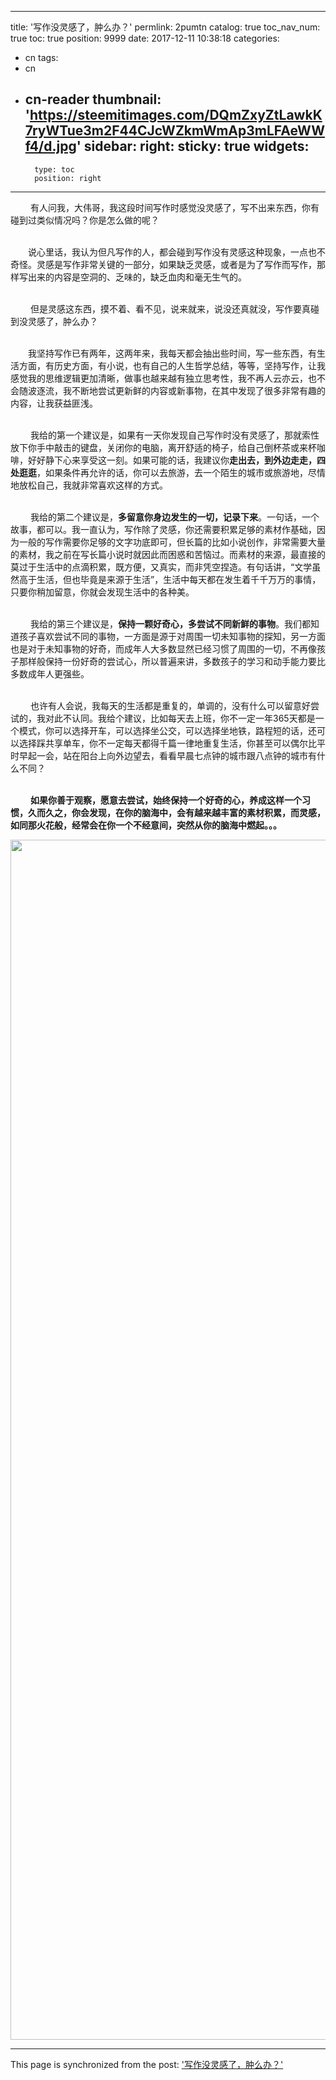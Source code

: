 
---
title: '写作没灵感了，肿么办？'
permlink: 2pumtn
catalog: true
toc_nav_num: true
toc: true
position: 9999
date: 2017-12-11 10:38:18
categories:
- cn
tags:
- cn
- cn-reader
thumbnail: 'https://steemitimages.com/DQmZxyZtLawkK7ryWTue3m2F44CJcWZkmWmAp3mLFAeWWf4/d.jpg'
sidebar:
    right:
        sticky: true
widgets:
    -
        type: toc
        position: right
---


<html>
<p>&nbsp;　　有人问我，大伟哥，我这段时间写作时感觉没灵感了，写不出来东西，你有碰到过类似情况吗？你是怎么做的呢？</p>
<p><br>
 　　说心里话，我认为但凡写作的人，都会碰到写作没有灵感这种现象，一点也不奇怪。灵感是写作非常关键的一部分，如果缺乏灵感，或者是为了写作而写作，那样写出来的内容是空洞的、乏味的，缺乏血肉和毫无生气的。</p>
<p><br>
 &nbsp;　　但是灵感这东西，摸不着、看不见，说来就来，说没还真就没，写作要真碰到没灵感了，肿么办？</p>
<p><br>
 　　我坚持写作已有两年，这两年来，我每天都会抽出些时间，写一些东西，有生活方面，有历史方面，有小说，也有自己的人生哲学总结，等等，坚持写作，让我感觉我的思维逻辑更加清晰，做事也越来越有独立思考性，我不再人云亦云，也不会随波逐流，我不断地尝试更新鲜的内容或新事物，在其中发现了很多非常有趣的内容，让我获益匪浅。</p>
<p><br>
 &nbsp;　　我给的第一个建议是，如果有一天你发现自己写作时没有灵感了，那就索性放下你手中敲击的键盘，关闭你的电脑，离开舒适的椅子，给自己倒杯茶或来杯咖啡，好好静下心来享受这一刻。如果可能的话，我建议你<strong>走出去，到外边走走，四处逛逛</strong>，如果条件再允许的话，你可以去旅游，去一个陌生的城市或旅游地，尽情地放松自己，我就非常喜欢这样的方式。</p>
<p><br>
 &nbsp;　　我给的第二个建议是，<strong>多留意你身边发生的一切，记录下来</strong>。一句话，一个故事，都可以。我一直认为，写作除了灵感，你还需要积累足够的素材作基础，因为一般的写作需要你足够的文字功底即可，但长篇的比如小说创作，非常需要大量的素材，我之前在写长篇小说时就因此而困惑和苦恼过。而素材的来源，最直接的莫过于生活中的点滴积累，既方便，又真实，而非凭空捏造。有句话讲，“文学虽然高于生活，但也毕竟是来源于生活”，生活中每天都在发生着千千万万的事情，只要你稍加留意，你就会发现生活中的各种美。</p>
<p><br>
 &nbsp;　　我给的第三个建议是，<strong>保持一颗好奇心，多尝试不同新鲜的事物</strong>。我们都知道孩子喜欢尝试不同的事物，一方面是源于对周围一切未知事物的探知，另一方面也是对于未知事物的好奇，而成年人大多数显然已经习惯了周围的一切，不再像孩子那样般保持一份好奇的尝试心，所以普遍来讲，多数孩子的学习和动手能力要比多数成年人更强些。</p>
<p><br>
 &nbsp;　　也许有人会说，我每天的生活都是重复的，单调的，没有什么可以留意好尝试的，我对此不认同。我给个建议，比如每天去上班，你不一定一年365天都是一个模式，你可以选择开车，可以选择坐公交，可以选择坐地铁，路程短的话，还可以选择踩共享单车，你不一定每天都得千篇一律地重复生活，你甚至可以偶尔比平时早起一会，站在阳台上向外边望去，看看早晨七点钟的城市跟八点钟的城市有什么不同？</p>
<p><br>
 &nbsp;　　<strong>如果你善于观察，愿意去尝试，始终保持一个好奇的心，养成这样一个习惯，久而久之，你会发现，在你的脑海中，会有越来越丰富的素材积累，而灵感，如同那火花般，经常会在你一个不经意间，突然从你的脑海中燃起。。。</strong>&nbsp;</p>
<p><img src="https://steemitimages.com/DQmZxyZtLawkK7ryWTue3m2F44CJcWZkmWmAp3mLFAeWWf4/d.jpg" width="1080" height="1920"/></p>
</html>

- - -

This page is synchronized from the post: ['写作没灵感了，肿么办？'](https://steemit.com/@rivalhw/2pumtn)

